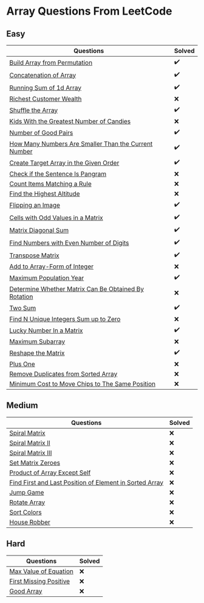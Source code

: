 
# Array Questions From LeetCode

## Easy

|Questions | Solved |
|-------- | --------|
| [Build Array from Permutation](https://leetcode.com/problems/build-array-from-permutation/) | :heavy_check_mark: |
| [Concatenation of Array](https://leetcode.com/problems/concatenation-of-array/) | :heavy_check_mark: |
| [Running Sum of 1d Array](https://leetcode.com/problems/running-sum-of-1d-array/) | :heavy_check_mark: |
| [Richest Customer Wealth](https://leetcode.com/problems/richest-customer-wealth/) | :x: |
| [Shuffle the Array](https://leetcode.com/problems/shuffle-the-array/) | :heavy_check_mark: |
| [Kids With the Greatest Number of Candies](https://leetcode.com/problems/kids-with-the-greatest-number-of-candies/) | :x:  |
| [Number of Good Pairs](https://leetcode.com/problems/number-of-good-pairs/) | :heavy_check_mark: |
| [How Many Numbers Are Smaller Than the Current Number](https://leetcode.com/problems/how-many-numbers-are-smaller-than-the-current-number/) | :heavy_check_mark: |
| [Create Target Array in the Given Order](https://leetcode.com/problems/create-target-array-in-the-given-order/) | :heavy_check_mark: |
| [Check if the Sentence Is Pangram](https://leetcode.com/problems/check-if-the-sentence-is-pangram/) | :x: |
| [Count Items Matching a Rule](https://leetcode.com/problems/count-items-matching-a-rule/) | :x: |
| [Find the Highest Altitude](https://leetcode.com/problems/find-the-highest-altitude/) | :x: |
| [Flipping an Image](https://leetcode.com/problems/flipping-an-image/) | :heavy_check_mark: |
| [Cells with Odd Values in a Matrix](https://leetcode.com/problems/cells-with-odd-values-in-a-matrix/) | :heavy_check_mark: |
| [Matrix Diagonal Sum](https://leetcode.com/problems/matrix-diagonal-sum/) | :heavy_check_mark: |
| [Find Numbers with Even Number of Digits](https://leetcode.com/problems/find-numbers-with-even-number-of-digits/) | :heavy_check_mark: |
| [Transpose Matrix](https://leetcode.com/problems/transpose-matrix/) | :heavy_check_mark: |
| [Add to Array-Form of Integer](https://leetcode.com/problems/add-to-array-form-of-integer/) | :x: |
| [Maximum Population Year](https://leetcode.com/problems/maximum-population-year/) | :heavy_check_mark: |
| [Determine Whether Matrix Can Be Obtained By Rotation](https://leetcode.com/problems/determine-whether-matrix-can-be-obtained-by-rotation/) | :x: |
| [Two Sum](https://leetcode.com/problems/two-sum/) | :heavy_check_mark: |
| [Find N Unique Integers Sum up to Zero](https://leetcode.com/problems/find-n-unique-integers-sum-up-to-zero/) | :x: |
| [Lucky Number In a Matrix](https://leetcode.com/problems/lucky-numbers-in-a-matrix/) | :heavy_check_mark: |
| [Maximum Subarray](https://leetcode.com/problems/maximum-subarray/) | :x: |
| [Reshape the Matrix](https://leetcode.com/problems/reshape-the-matrix/) | :heavy_check_mark: |
| [Plus One](https://leetcode.com/problems/plus-one/) | :x: |
| [Remove Duplicates from Sorted Array](https://leetcode.com/problems/remove-duplicates-from-sorted-array/) | :x: |
| [Minimum Cost to Move Chips to The Same Position](https://leetcode.com/problems/minimum-cost-to-move-chips-to-the-same-position/) | :x: |

## Medium

|Questions | Solved |
| -------- | -------- |
[Spiral Matrix](https://leetcode.com/problems/spiral-matrix/) | :x:
[Spiral Matrix II](https://leetcode.com/problems/spiral-matrix-ii/) | :x:
[Spiral Matrix III](https://leetcode.com/problems/spiral-matrix-iii/) | :x:
[Set Matrix Zeroes](https://leetcode.com/problems/set-matrix-zeroes/) | :x:
[Product of Array Except Self](https://leetcode.com/problems/product-of-array-except-self/) | :x:
[Find First and Last Position of Element in Sorted Array](https://leetcode.com/problems/find-first-and-last-position-of-element-in-sorted-array/) | :x:
[Jump Game](https://leetcode.com/problems/jump-game/) | :x:
[Rotate Array](https://leetcode.com/problems/rotate-array/) | :x:
[Sort Colors](https://leetcode.com/problems/sort-colors/) | :x:
[House Robber](https://leetcode.com/problems/house-robber/) | :x:

## Hard

| Questions | Solved |
| --------- | -------- |
[Max Value of Equation](https://leetcode.com/problems/max-value-of-equation/) | :x:
[First Missing Positive](https://leetcode.com/problems/first-missing-positive/) | :x:
[Good Array](https://leetcode.com/problems/check-if-it-is-a-good-array/) | :x: |

